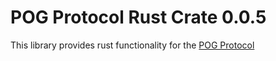 # POG Protocol Rust Crate 0.0.5

This library provides rust functionality for the [POG Protocol](https://github.com/neilsarkar/pogp)